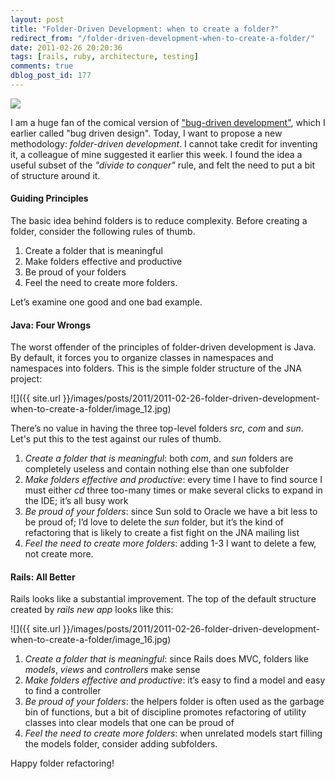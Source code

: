 ```yaml
---
layout: post
title: "Folder-Driven Development: when to create a folder?"
redirect_from: "/folder-driven-development-when-to-create-a-folder/"
date: 2011-02-26 20:20:36
tags: [rails, ruby, architecture, testing]
comments: true
dblog_post_id: 177
---
```

![](https://www.clker.com/cliparts/f/a/b/8/11949856441703715891another_folder_icon_01.svg.thumb.png)

I am a huge fan of the comical version of ["bug-driven development"](https://web.archive.org/web/20100212134923/https://blogs.sun.com/toddfast/entry/bug_driven_development), which I earlier called "bug driven design". Today, I want to propose a new methodology: _folder-driven development_. I cannot take credit for inventing it, a colleague of mine suggested it earlier this week. I found the idea a useful subset of the _"divide to conquer"_ rule, and felt the need to put a bit of structure around it.

#### Guiding Principles

The basic idea behind folders is to reduce complexity. Before creating a folder, consider the following rules of thumb.

1. Create a folder that is meaningful
2. Make folders effective and productive
3. Be proud of your folders
4. Feel the need to create more folders.

Let’s examine one good and one bad example.

#### Java: Four Wrongs

The worst offender of the principles of folder-driven development is Java. By default, it forces you to organize classes in namespaces and namespaces into folders. This is the simple folder structure of the JNA project:

![]({{ site.url }}/images/posts/2011/2011-02-26-folder-driven-development-when-to-create-a-folder/image_12.jpg)

There’s no value in having the three top-level folders _src,_ _com_ and _sun_. Let's put this to the test against our rules of thumb.

1. _Create a folder that is meaningful_: both _com_, and _sun_ folders are completely useless and contain nothing else than one subfolder
2. _Make folders effective and productive_: every time I have to find source I must either _cd_ three too-many times or make several clicks to expand in the IDE; it’s all busy work
3. _Be proud of your folders_: since Sun sold to Oracle we have a bit less to be proud of; I’d love to delete the _sun_ folder, but it’s the kind of refactoring that is likely to create a fist fight on the JNA mailing list
4. _Feel the need to create more folders_: adding 1-3 I want to delete a few, not create more.

#### Rails: All Better

Rails looks like a substantial improvement. The top of the default structure created by _rails new app_ looks like this:

![]({{ site.url }}/images/posts/2011/2011-02-26-folder-driven-development-when-to-create-a-folder/image_16.jpg)

1. _Create a folder that is meaningful_: since Rails does MVC, folders like _models_, _views_ and _controllers_ make sense
2. _Make folders effective and productive_: it’s easy to find a model and easy to find a controller
3. _Be proud of your folders_: the helpers folder is often used as the garbage bin of functions, but a bit of discipline promotes refactoring of utility classes into clear models that one can be proud of
4. _Feel the need to create more folders_: when unrelated models start filling the models folder, consider adding subfolders.

Happy folder refactoring!

